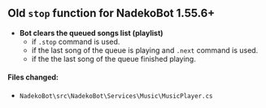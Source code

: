 ## Old `stop` function for NadekoBot 1.55.6+

- **Bot clears the queued songs list (playlist)**
	- if `.stop` command is used.
	- if the last song of the queue is playing and `.next` command is used.
	- if the the last song of the queue finished playing.

#### Files changed:
- `NadekoBot\src\NadekoBot\Services\Music\MusicPlayer.cs`
